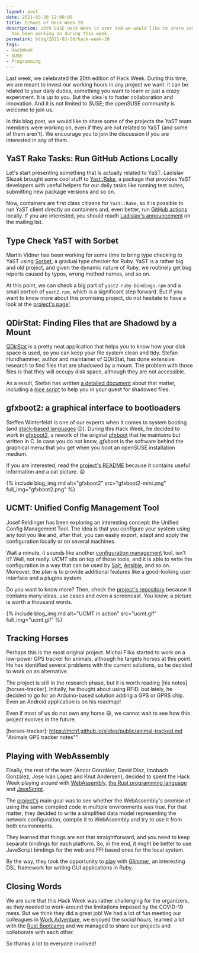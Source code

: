 ```yaml
---
layout: post
date: 2021-03-30 12:00:00
title: Echoes of Hack Week 20
description: 20th SUSE Hack Week is over and we would like to share some of the projects our team
  has been working on during this week.
permalink: blog/2021-03-30/hack-week-20
tags:
- HackWeek
- SUSE
- Programming
---
```


Last week, we celebrated the 20th edition of Hack Week. During this time, we are meant to invest our
working hours in any project we want: it can be related to your daily duties, something you want to
learn or just a crazy experiment. It is up to you. But the idea is to foster collaboration and
innovation. And it is not limited to SUSE; the openSUSE community is welcome to join us.

In this blog post, we would like to share some of the projects the YaST team members were working
on, even if they are not related to YaST (and some of them aren't). We encourage you to join the
discussion if you are interested in any of them.

## YaST Rake Tasks: Run GitHub Actions Locally

Let's start presenting something that is actually related to YaST. Ladislav Slezak brought some cool
stuff to [Yast::Rake][yast-rake], a package that provides YaST developers with useful helpers for
our daily tasks like running test suites, submitting new package versions and so on.

Now, containers are first class citizens for `Yast::Rake`, so it is possible to run YaST client
directly on containers and, even better, run [GitHub actions][github-actions] locally. If you are
interested, you should readh [Ladislav's announcement][yast-rake-announcement] on the mailing list.

[yast-rake]: https://github.com/yast/yast-rake/ "Yast::Rake"
[yast-rake-announcement]: https://lists.opensuse.org/archives/list/yast-devel@lists.opensuse.org/thread/UI5Q7STQ5DTUVT34JEL647ZPQP2H6UOK/
                          "Yast::Rake Changes Announcement"
[github-actions]: https://github.com/features/actions "GitHub Actions"

## Type Check YaST with Sorbet

Martin Vidner has been working for some time to bring type checking to YaST using [Sorbet][sorbet],
a gradual type checker for Ruby. YaST is a rather big and old project, and given the dynamic nature
of Ruby, we routinely get bug reports caused by typos, wrong method names, and so on.

At this point, we can check a big part of `yast2-ruby-bindings.rpm` and a small portion of
`yast2.rpm`, which is a significant step forward. But if you want to know more about this promising
project, do not hesitate to have a look at the [project's page'][sorbet-yast].

[sorbet]: https://sorbet.org/ "Sorbet"
[sorbet-yast]: https://hackweek.suse.com/20/projects/type-check-yast-with-sorbet "Type Check YaST with Sorbet"

## QDirStat: Finding Files that are Shadowd by a Mount

[QDirStat][qdirstat] is a pretty neat application that helps you to know how your disk space is
used, so you can keep your file system clean and tidy. Stefan Hundhammer, author and maintainer of
QDirStat, has done extensive research to find files that are shadowed by a mount. The problem with
those files is that they will occupy disk space, although they are not accessible.

As a result, Stefan has written [a detailed document][shadowed-doc] about that matter, including a
[nice script][shadowed-script] to help you in your quest for shadowed files.

[QDirStat]: https://github.com/shundhammer/qdirstat "QDirStat Repository"
[shadowed-doc]: https://github.com/shundhammer/qdirstat/blob/master/doc/Shadowed-by-Mount.md
"Shadowed by Mount"
[shadowed-script]: https://github.com/shundhammer/qdirstat/blob/2e78d47b10cf2157217bb015f63284de3c915a53/scripts/shadowed/unshadow-mount-points
"Script to Find Shadowed Files"

## gfxboot2: a graphical interface to bootloaders

Steffen Winterfeldt is one of our experts when it comes to system booting (and [stack-based
languages][stack] :wink:). During this Hack Week, he decided to work in [gfxboot2][gfxboot2], a
rework of the original [gfxboot](https://github.com/openSUSE/gfxboot) that he maintains but written
in C. In case you do not know, *gfxboot* is the software behind the graphical menu that you get when
you boot an openSUSE installation medium.

If you are interested, read the [project's README][gfxboot2-readme] because it contains useful
information and a cat picture. :smiley:

{% include blog_img.md alt="gfxboot2" src="gfxboot2-mini.png" full_img="gfxboot2.png" %}

[gfxboot2]: https://github.com/wfeldt/gfxboot2
[gfxboot]: https://github.com/openSUSE/gfxboot
[stack]: https://en.wikipedia.org/wiki/Stack-oriented_programming
[gfxboot2-readme]: https://github.com/wfeldt/gfxboot2/blob/main/README.adoc

## UCMT: Unified Config Management Tool

Josef Reidinger has been exploring an interesting concept: the Unified Config Management Tool. The
idea is that you configure your system using any tool you like and, after that, you can easily
export, adapt and apply the configuration locally or on several machines.

Wait a minute, it sounds like another [configuration management][scm] tool, isn't it? Well, not
really. *UCMT* sits on top of those tools, and it is able to write the configuration in a way that
can be used by [Salt][salt], [Ansible][ansible], and so on. Moreover, the plan is to provide
additional features like a good-looking user interface and a plugins system.

Do you want to know more? Then, check the [project's repository][ucmt] because it contains many
ideas, use cases and even a screencast. You know, a picture is worth a thousand words.

{% include blog_img.md alt="UCMT in action" src="ucmt.gif" full_img="ucmt.gif" %}

[scm]: https://en.wikipedia.org/wiki/Software_configuration_management "Software Configuration Management"
[ucmt]: https://github.com/jreidinger/ucmt "UCMT Repository"
[salt]: https://saltproject.io/ "Salt Project"
[ansible]: https://www.ansible.com/ "Ansible"

## Tracking Horses

Perhaps this is the most original project. Michal Filka started to work on a low-power GPS tracker
for animals, although he targets horses at this point. He has identified several problems with
the current solutions, so he decided to work on an alternative.

The project is still in the research phase, but it is worth reading [his notes][horses-tracker].
Initially, he thought about using RFID, but lately, he decided to go for an Arduino-based solution
adding a GPS or GPRS chip. Even an Android application is on his roadmap!

Even if most of us do not own any horse :smiley:, we cannot wait to see how this project evolves in
the future.

[horses-tracker]: https://mchf.github.io/slides/public/animal-tracked.md "Animals GPS tracker notes""

## Playing with WebAssembly

Finally, the rest of the team (Áncor González, David Díaz, Imobach González, Jose Iván López and
Knut Andersen), decided to spent the Hack Week playing around with [WebAssembly][wasm], [the Rust
programming language][rust] and [JavaScript][javascript].

The [project's][wasm-project] main goal was to see whether the WebAssembly's promise of using
the same compiled code in multiple environments was true. For that matter, they decided to write a
simplified data model representing the network configuration, compile it to WebAssembly and try to
use it from both environments.

They learned that things are not that straightforward, and you need to keep separate bindings for
each platform. So, in the end, it might be better to use JavaScript bindings for the web and FFI
based ones for the local system.

By the way, they took the opportunity to [play][y3network-ui] with [Glimmer][glimmer], an
interesting DSL framework for writing GUI applications in Ruby.

[wasm]: https://webassembly.org/ "WebAssembly"
[rust]: https://rust-lang.org/ "Rust Programming Language"
[javascript]: https://developer.mozilla.org/en-US/docs/Web/javascript "MDN Web Docs: JavaScript"
[wasm-project]: https://hackweek.suse.com/20/projects/sharing-logic-between-desktop-and-web-based-applications-through-wasm
                "Sharing Logic Between Desktop and Web-Based Applications through WASM"
[y3network]: https://gitlab.com/imobachgs/y3network "Y3Network Repository"
[y3network-ui]: https://github.com/ancorgs/y3network-ruby-ui "Y3Network Ruby UI Experiments"
[glimmer]: https://github.com/AndyObtiva/glimmer "Glimmer"

## Closing Words

We are sure that this Hack Week was rather challenging for the organizers, as they needed to
work-around the limitations imposed by the COVID-19 mess. But we think they did a great job! We had
a lot of fun meeting our colleagues in [Work Adventure][workadventure], we enjoyed the *social
hours*, learned a lot with the [Rust Bootcamp][rust-bootcamp] and we managed to share our projects
and collaborate with each other.

So thanks a lot to everyone involved!

[workadventure]: https://workadventu.re/
[rust-bootcamp]: https://hackweek.suse.com/20/projects/rust-bootcamp
